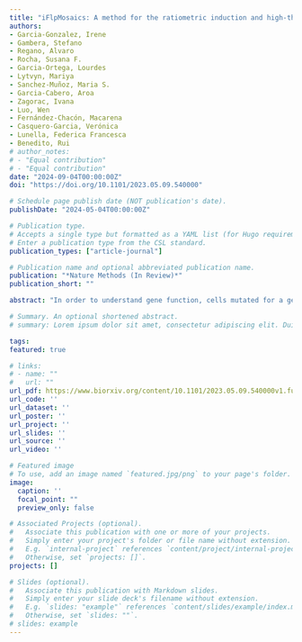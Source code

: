 ```yaml
---
title: "iFlpMosaics: A method for the ratiometric induction and high-throughput comparative analysis of mutant and wildtype cells"
authors:
- Garcia-Gonzalez, Irene
- Gambera, Stefano
- Regano, Alvaro
- Rocha, Susana F.
- Garcia-Ortega, Lourdes
- Lytvyn, Mariya
- Sanchez-Muñoz, Maria S.
- Garcia-Cabero, Aroa
- Zagorac, Ivana
- Luo, Wen
- Fernández-Chacón, Macarena
- Casquero-Garcia, Verónica
- Lunella, Federica Francesca
- Benedito, Rui
# author_notes:
# - "Equal contribution"
# - "Equal contribution"
date: "2024-09-04T00:00:00Z"
doi: "https://doi.org/10.1101/2023.05.09.540000"

# Schedule page publish date (NOT publication's date).
publishDate: "2024-05-04T00:00:00Z"

# Publication type.
# Accepts a single type but formatted as a YAML list (for Hugo requirements).
# Enter a publication type from the CSL standard.
publication_types: ["article-journal"]

# Publication name and optional abbreviated publication name.
publication: "*Nature Methods (In Review)*"
publication_short: ""

abstract: "In order to understand gene function, cells mutated for a gene need to be analysed and compared with normal cells. In most biomedical studies this comparative analysis is carried out with cells present in independent animals and therefore not experiencing the same microenvironment or epigenetic changes. Here we present a large set of new genetic tools and mouse lines that enable the Flp recombinase-dependent mosaic induction and single cell clonal tracking of multiple fluorescently labelled normal and Cre-mutant cells from distinct or the same progenitor cells. The induced cells can be profiled in situ by direct multispectral imaging, or by FACS and scRNA-seq. Since with these new tools normal and mutant cells are ratiometrically induced and multispectrally barcoded in the same temporal window and tissue microenvironment, they enable us to understand with higher accuracy and reliability how induced genetic mutations affect the biology of single cells, during tissue development, homeostasis or in disease."

# Summary. An optional shortened abstract.
# summary: Lorem ipsum dolor sit amet, consectetur adipiscing elit. Duis posuere tellus ac convallis placerat. Proin tincidunt magna sed ex sollicitudin condimentum.

tags:
featured: true

# links:
# - name: ""
#   url: ""
url_pdf: https://www.biorxiv.org/content/10.1101/2023.05.09.540000v1.full.pdf
url_code: ''
url_dataset: ''
url_poster: ''
url_project: ''
url_slides: ''
url_source: ''
url_video: ''

# Featured image
# To use, add an image named `featured.jpg/png` to your page's folder. 
image:
  caption: ''
  focal_point: ""
  preview_only: false

# Associated Projects (optional).
#   Associate this publication with one or more of your projects.
#   Simply enter your project's folder or file name without extension.
#   E.g. `internal-project` references `content/project/internal-project/index.md`.
#   Otherwise, set `projects: []`.
projects: []

# Slides (optional).
#   Associate this publication with Markdown slides.
#   Simply enter your slide deck's filename without extension.
#   E.g. `slides: "example"` references `content/slides/example/index.md`.
#   Otherwise, set `slides: ""`.
# slides: example
---
```


<!-- {{% callout note %}}
Click the *Cite* button above to demo the feature to enable visitors to import publication metadata into their reference management software.
{{% /callout %}}

{{% callout note %}}
Create your slides in Markdown - click the *Slides* button to check out the example.
{{% /callout %}}

Add the publication's **full text** or **supplementary notes** here. You can use rich formatting such as including [code, math, and images](https://docs.hugoblox.com/content/writing-markdown-latex/). -->
